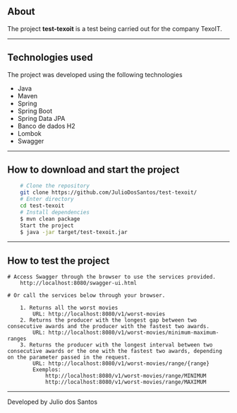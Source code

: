 ## About

The project **test-texoit** is a test being carried out for the company TexoIT.

---

## Technologies used

The project was developed using the following technologies

- Java
- Maven
- Spring
- Spring Boot
- Spring Data JPA
- Banco de dados H2
- Lombok
- Swagger

---

## How to download and start the project

```bash
    # Clone the repository
    git clone https://github.com/JulioDosSantos/test-texoit/
    # Enter directory
    cd test-texoit
    # Install dependencies
    $ mvn clean package
    Start the project
    $ java -jar target/test-texoit.jar

```

---

## How to test the project

	# Access Swagger through the browser to use the services provided.
		http://localhost:8080/swagger-ui.html
	
	# Or call the services below through your browser.
	
		1. Returns all the worst movies
			URL: http://localhost:8080/v1/worst-movies
		2. Returns the producer with the longest gap between two consecutive awards and the producer with the fastest two awards.
			URL: http://localhost:8080/v1/worst-movies/minimum-maximum-ranges
		3. Returns the producer with the longest interval between two consecutive awards or the one with the fastest two awards, depending on the parameter passed in the request.
			URL: http://localhost:8080/v1/worst-movies/range/{range}
			Exemplos:
				http://localhost:8080/v1/worst-movies/range/MINIMUM
				http://localhost:8080/v1/worst-movies/range/MAXIMUM

---

Developed by Julio dos Santos
